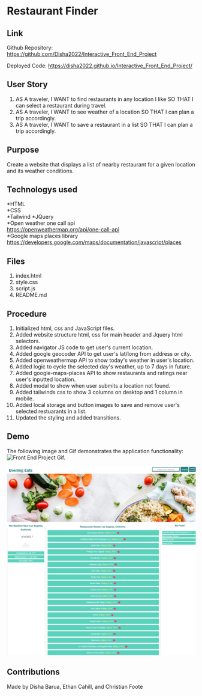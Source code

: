 # Restaurant Finder  

## Link
Github Repository: https://github.com/Disha2022/Interactive_Front_End_Project

Deployed Code: https://disha2022.github.io/Interactive_Front_End_Project/

## User Story

1. AS A traveler, I WANT to find restaurants in any location I like SO THAT I can select a restaurant during travel.
2. AS A traveler, I WANT to see weather of a location SO THAT I can plan a trip accordingly.
3. AS A traveler, I WANT to save a restaurant in a list SO THAT I can plan a trip accordingly.

## Purpose 
Create a website that displays a list of nearby restaurant for a given location and its weather conditions.

## Technologys used 
*HTML  
*CSS  
*Tailwind 
*JQuery  
*Open weather one call api  
https://openweathermap.org/api/one-call-api  
*Google maps places library   
https://developers.google.com/maps/documentation/javascript/places  

## Files
1. index.html
2. style.css
3. script.js
4. README.md
## Procedure

1. Initialized html, css and JavaScript files.
2. Added website structure html, css for main header and Jquery html selectors.
3. Added navigator JS code to get user's current location.
4. Added google geocoder API to get user's lat/long from address or city. 
5. Added openweathermap API to show today's weather in user's location. 
6. Added logic to cycle the selected day's weather, up to 7 days in future.
7. Added google-maps-places API to show restaurants and ratings near user's inputted location.
8. Added modal to show when user submits a location not found.
9. Added tailwinds css to show 3 columns on desktop and 1 column in mobile. 
10. Added local storage and button images to save and remove user's selected restuarants in a list. 
11. Updated the styling and added transitions.

## Demo
The following image and Gif demonstrates the application functionality:
![Front End Project Gif.](./assets/images/EveningEats.gif)

![Restaurant Finder demo](./assets/images/EveningEats.png)
## Contributions
Made by Disha Barua, Ethan Cahill, and Christian Foote

